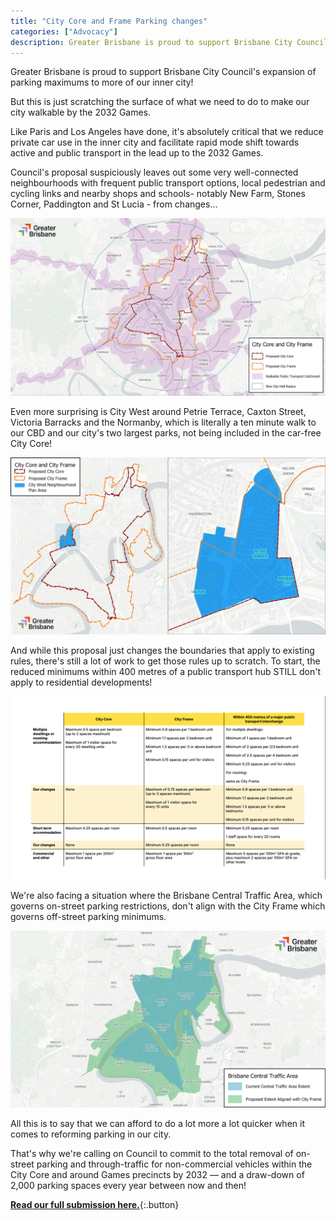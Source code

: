 ```yaml
---
title: "City Core and Frame Parking changes"
categories: ["Advocacy"]
description: Greater Brisbane is proud to support Brisbane City Council's expansion of parking maximums to more of our inner city! But this is just scratching the surface of what we need to do to make our city walkable by the 2032 Games.
---
```


Greater Brisbane is proud to support Brisbane City Council's expansion of parking maximums to more of our inner city!

But this is just scratching the surface of what we need to do to make our city walkable by the 2032 Games.

Like Paris and Los Angeles have done, it's absolutely critical that we reduce private car use in the inner city and facilitate rapid mode shift towards active and public transport in the lead up to the 2032 Games.

Council's proposal suspiciously leaves out some very well-connected neighbourhoods with frequent public transport options, local pedestrian and cycling links and nearby shops and schools- notably New Farm, Stones Corner, Paddington and St Lucia - from changes...

![Map of inner Brisbane (5km radius from City Hall) showing the proposed city core and city frame areas, with 400m walksheds for major public transport infrastructure.](/assets/images/2024-11-05-city-core-and-frame-parking/5km.jpeg)

Even more surprising is City West around Petrie Terrace, Caxton Street, Victoria Barracks and the Normanby, which is literally a ten minute walk to our CBD and our city's two largest parks, not being included in the car-free City Core!

![Map showing Petrie Terrace](/assets/images/2024-11-05-city-core-and-frame-parking/petrie-terrace.jpeg)

And while this proposal just changes the boundaries that apply to existing rules, there's still a lot of work to get those rules up to scratch. To start, the reduced minimums within 400 metres of a public transport hub STILL don't apply to residential developments!

![Table of official and our proposed changes](/assets/images/2024-11-05-city-core-and-frame-parking/table.png)

We're also facing a situation where the Brisbane Central Traffic Area, which governs on-street parking restrictions, don't align with the City Frame which governs off-street parking minimums.

![The Central Traffic Area superimposed over the City Frame](/assets/images/2024-11-05-city-core-and-frame-parking/central-traffic-area.jpeg)

All this is to say that we can afford to do a lot more a lot quicker when it comes to reforming parking in our city.

That's why we're calling on Council to commit to the total removal of on-street parking and through-traffic for non-commercial vehicles within the City Core and around Games precincts by 2032 — and a draw-down of 2,000 parking spaces every year between now and then!

[**Read our full submission here.**](/assets/files/2024-01-11-City-Core-and-Frame-parking.pdf){:.button}


